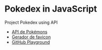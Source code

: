 # Pokedex in JavaScript

Project Pokedex using API

* [API de Pokémons](https://pokeapi.co)
* [Gerador de favicon](https://www.websiteplanet.com/pt-br/webtools/favicon-generator)
* [GitHub Playground](https://munique-feitoza.github.io/pokedex_in_js/)
